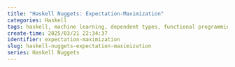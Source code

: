 ```yaml
---
title: "Haskell Nuggets: Expectation-Maximization"
categories: Haskell
tags: haskell, machine learning, dependent types, functional programming
create-time: 2025/03/21 22:34:37
identifier: expectation-maximization
slug: haskell-nuggets-expectation-maximization
series: Haskell Nuggets
---
```


